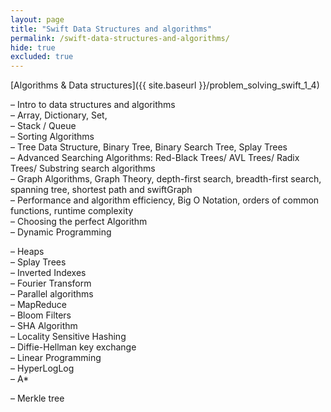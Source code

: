 ```yaml
---
layout: page
title: "Swift Data Structures and algorithms"
permalink: /swift-data-structures-and-algorithms/
hide: true
excluded: true
---
```


[Algorithms & Data structures]({{ site.baseurl }}/problem_solving_swift_1_4)<br>

– Intro to data structures and algorithms<br>
– Array, Dictionary, Set,<br>
– Stack / Queue<br>
– Sorting Algorithms<br>
– Tree Data Structure, Binary Tree, Binary Search Tree, Splay Trees<br>
– Advanced Searching Algorithms: Red-Black Trees/ AVL Trees/ Radix Trees/ Substring search algorithms<br>
– Graph Algorithms, Graph Theory, depth-first search, breadth-first search, spanning tree, shortest path and swiftGraph<br>
– Performance and algorithm efficiency, Big O Notation, orders of common functions, runtime complexity<br>
– Choosing the perfect Algorithm<br>
– Dynamic Programming<br>

– Heaps<br>
– Splay Trees<br>
– Inverted Indexes<br>
– Fourier Transform<br>
– Parallel algorithms<br>
– MapReduce<br>
– Bloom Filters<br>
– SHA Algorithm<br>
– Locality Sensitive Hashing<br>
– Diffie-Hellman key exchange<br>
– Linear Programming<br>
– HyperLogLog<br>
– A*<br>

– Merkle tree<br>
